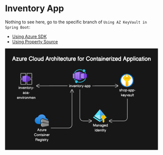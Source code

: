 # Inventory App

Nothing to see here, go to the specific branch of `Using AZ KeyVault in Spring Boot`:

* [Using Azure SDK](https://github.com/plaurensf/spring-azure-keyvault-impl/tree/f/using-azure-sdk)
* [Using Property Source](https://github.com/plaurensf/spring-azure-keyvault-impl/tree/f/using-keyvault-property-source)

![key-vault.png](Docs%2Fkey-vault.png)
